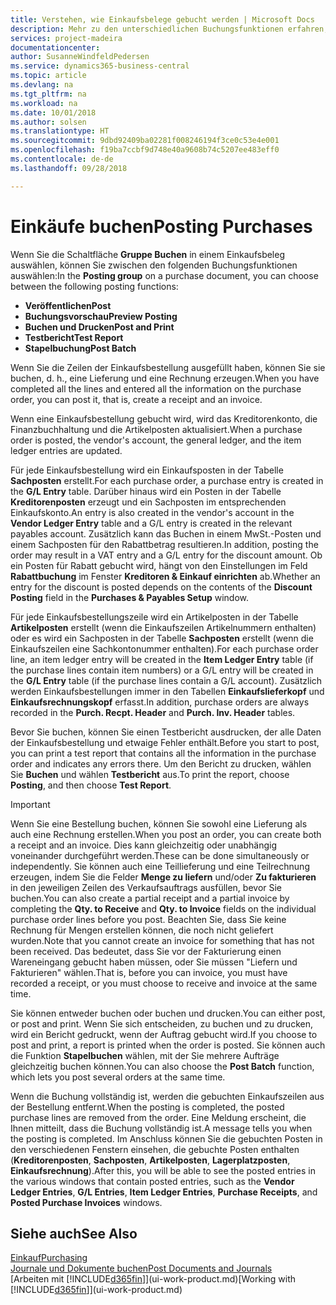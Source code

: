 ```yaml
---
title: Verstehen, wie Einkaufsbelege gebucht werden | Microsoft Docs
description: Mehr zu den unterschiedlichen Buchungsfunktionen erfahren, um Einkaufsbelege zu buchen.
services: project-madeira
documentationcenter: 
author: SusanneWindfeldPedersen
ms.service: dynamics365-business-central
ms.topic: article
ms.devlang: na
ms.tgt_pltfrm: na
ms.workload: na
ms.date: 10/01/2018
ms.author: solsen
ms.translationtype: HT
ms.sourcegitcommit: 9dbd92409ba02281f008246194f3ce0c53e4e001
ms.openlocfilehash: f19ba7ccbf9d748e40a9608b74c5207ee483eff0
ms.contentlocale: de-de
ms.lasthandoff: 09/28/2018

---
```

# <a name="posting-purchases"></a><span data-ttu-id="87ad7-103">Einkäufe buchen</span><span class="sxs-lookup"><span data-stu-id="87ad7-103">Posting Purchases</span></span>
<span data-ttu-id="87ad7-104">Wenn Sie die Schaltfläche **Gruppe Buchen** in einem Einkaufsbeleg auswählen, können Sie zwischen den folgenden Buchungsfunktionen auswählen:</span><span class="sxs-lookup"><span data-stu-id="87ad7-104">In the **Posting group** on a purchase document, you can choose between the following posting functions:</span></span>

* <span data-ttu-id="87ad7-105">**Veröffentlichen**</span><span class="sxs-lookup"><span data-stu-id="87ad7-105">**Post**</span></span>
* <span data-ttu-id="87ad7-106">**Buchungsvorschau**</span><span class="sxs-lookup"><span data-stu-id="87ad7-106">**Preview Posting**</span></span>
* <span data-ttu-id="87ad7-107">**Buchen und Drucken**</span><span class="sxs-lookup"><span data-stu-id="87ad7-107">**Post and Print**</span></span>
* <span data-ttu-id="87ad7-108">**Testbericht**</span><span class="sxs-lookup"><span data-stu-id="87ad7-108">**Test Report**</span></span>
* <span data-ttu-id="87ad7-109">**Stapelbuchung**</span><span class="sxs-lookup"><span data-stu-id="87ad7-109">**Post Batch**</span></span>

<span data-ttu-id="87ad7-110">Wenn Sie die Zeilen der Einkaufsbestellung ausgefüllt haben, können Sie sie buchen, d. h., eine Lieferung und eine Rechnung erzeugen.</span><span class="sxs-lookup"><span data-stu-id="87ad7-110">When you have completed all the lines and entered all the information on the purchase order, you can post it, that is, create a receipt and an invoice.</span></span>

<span data-ttu-id="87ad7-111">Wenn eine Einkaufsbestellung gebucht wird, wird das Kreditorenkonto, die Finanzbuchhaltung und die Artikelposten aktualisiert.</span><span class="sxs-lookup"><span data-stu-id="87ad7-111">When a purchase order is posted, the vendor's account, the general ledger, and the item ledger entries are updated.</span></span>

<span data-ttu-id="87ad7-112">Für jede Einkaufsbestellung wird ein Einkaufsposten in der Tabelle **Sachposten** erstellt.</span><span class="sxs-lookup"><span data-stu-id="87ad7-112">For each purchase order, a purchase entry is created in the **G/L Entry** table.</span></span> <span data-ttu-id="87ad7-113">Darüber hinaus wird ein Posten in der Tabelle **Kreditorenposten** erzeugt und ein Sachposten im entsprechenden Einkaufskonto.</span><span class="sxs-lookup"><span data-stu-id="87ad7-113">An entry is also created in the vendor's account in the **Vendor Ledger Entry** table and a G/L entry is created in the relevant payables account.</span></span> <span data-ttu-id="87ad7-114">Zusätzlich kann das Buchen in einem MwSt.-Posten und einem Sachposten für den Rabattbetrag resultieren.</span><span class="sxs-lookup"><span data-stu-id="87ad7-114">In addition, posting the order may result in a VAT entry and a G/L entry for the discount amount.</span></span> <span data-ttu-id="87ad7-115">Ob ein Posten für Rabatt gebucht wird, hängt von den Einstellungen im Feld **Rabattbuchung** im Fenster **Kreditoren & Einkauf einrichten** ab.</span><span class="sxs-lookup"><span data-stu-id="87ad7-115">Whether an entry for the discount is posted depends on the contents of the **Discount Posting** field in the **Purchases & Payables Setup** window.</span></span>

<span data-ttu-id="87ad7-116">Für jede Einkaufsbestellungszeile wird ein Artikelposten in der Tabelle **Artikelposten** erstellt (wenn die Einkaufszeilen Artikelnummern enthalten) oder es wird ein Sachposten in der Tabelle **Sachposten** erstellt (wenn die Einkaufszeilen eine Sachkontonummer enthalten).</span><span class="sxs-lookup"><span data-stu-id="87ad7-116">For each purchase order line, an item ledger entry will be created in the **Item Ledger Entry** table (if the purchase lines contain item numbers) or a G/L entry will be created in the **G/L Entry** table (if the purchase lines contain a G/L account).</span></span> <span data-ttu-id="87ad7-117">Zusätzlich werden Einkaufsbestellungen immer in den Tabellen **Einkaufslieferkopf** und **Einkaufsrechnungskopf** erfasst.</span><span class="sxs-lookup"><span data-stu-id="87ad7-117">In addition, purchase orders are always recorded in the **Purch. Recpt. Header** and **Purch. Inv. Header** tables.</span></span>

<span data-ttu-id="87ad7-118">Bevor Sie buchen, können Sie einen Testbericht ausdrucken, der alle Daten der Einkaufsbestellung und etwaige Fehler enthält.</span><span class="sxs-lookup"><span data-stu-id="87ad7-118">Before you start to post, you can print a test report that contains all the information in the purchase order and indicates any errors there.</span></span> <span data-ttu-id="87ad7-119">Um den Bericht zu drucken, wählen Sie **Buchen** und wählen **Testbericht** aus.</span><span class="sxs-lookup"><span data-stu-id="87ad7-119">To print the report, choose **Posting**, and then choose **Test Report**.</span></span>

> [!IMPORTANT]  
>   <span data-ttu-id="87ad7-120">Wenn Sie eine Bestellung buchen, können Sie sowohl eine Lieferung als auch eine Rechnung erstellen.</span><span class="sxs-lookup"><span data-stu-id="87ad7-120">When you post an order, you can create both a receipt and an invoice.</span></span> <span data-ttu-id="87ad7-121">Dies kann gleichzeitig oder unabhängig voneinander durchgeführt werden.</span><span class="sxs-lookup"><span data-stu-id="87ad7-121">These can be done simultaneously or independently.</span></span> <span data-ttu-id="87ad7-122">Sie können auch eine Teillieferung und eine Teilrechnung erzeugen, indem Sie die Felder **Menge zu liefern** und/oder **Zu fakturieren** in den jeweiligen Zeilen des Verkaufsauftrags ausfüllen, bevor Sie buchen.</span><span class="sxs-lookup"><span data-stu-id="87ad7-122">You can also create a partial receipt and a partial invoice by completing the **Qty. to Receive** and **Qty. to Invoice** fields on the individual purchase order lines before you post.</span></span> <span data-ttu-id="87ad7-123">Beachten Sie, dass Sie keine Rechnung für Mengen erstellen können, die noch nicht geliefert wurden.</span><span class="sxs-lookup"><span data-stu-id="87ad7-123">Note that you cannot create an invoice for something that has not been received.</span></span> <span data-ttu-id="87ad7-124">Das bedeutet, dass Sie vor der Fakturierung einen Wareneingang gebucht haben müssen, oder Sie müssen "Liefern und Fakturieren" wählen.</span><span class="sxs-lookup"><span data-stu-id="87ad7-124">That is, before you can invoice, you must have recorded a receipt, or you must choose to receive and invoice at the same time.</span></span>

<span data-ttu-id="87ad7-125">Sie können entweder buchen oder buchen und drucken.</span><span class="sxs-lookup"><span data-stu-id="87ad7-125">You can either post, or post and print.</span></span> <span data-ttu-id="87ad7-126">Wenn Sie sich entscheiden, zu buchen und zu drucken, wird ein Bericht gedruckt, wenn der Auftrag gebucht wird.</span><span class="sxs-lookup"><span data-stu-id="87ad7-126">If you choose to post and print, a report is printed when the order is posted.</span></span> <span data-ttu-id="87ad7-127">Sie können auch die Funktion **Stapelbuchen** wählen, mit der Sie mehrere Aufträge gleichzeitig buchen können.</span><span class="sxs-lookup"><span data-stu-id="87ad7-127">You can also choose the **Post Batch** function, which lets you post several orders at the same time.</span></span>

<span data-ttu-id="87ad7-128">Wenn die Buchung vollständig ist, werden die gebuchten Einkaufszeilen aus der Bestellung entfernt.</span><span class="sxs-lookup"><span data-stu-id="87ad7-128">When the posting is completed, the posted purchase lines are removed from the order.</span></span> <span data-ttu-id="87ad7-129">Eine Meldung erscheint, die Ihnen mitteilt, dass die Buchung vollständig ist.</span><span class="sxs-lookup"><span data-stu-id="87ad7-129">A message tells you when the posting is completed.</span></span> <span data-ttu-id="87ad7-130">Im Anschluss können Sie die gebuchten Posten in den verschiedenen Fenstern einsehen, die gebuchte Posten enthalten (**Kreditorenposten**, **Sachposten**, **Artikelposten**, **Lagerplatzposten**, **Einkaufsrechnung**).</span><span class="sxs-lookup"><span data-stu-id="87ad7-130">After this, you will be able to see the posted entries in the various windows that contain posted entries, such as the **Vendor Ledger Entries**, **G/L Entries**, **Item Ledger Entries**, **Purchase Receipts**, and **Posted Purchase Invoices** windows.</span></span>

## <a name="see-also"></a><span data-ttu-id="87ad7-131">Siehe auch</span><span class="sxs-lookup"><span data-stu-id="87ad7-131">See Also</span></span>
[<span data-ttu-id="87ad7-132">Einkauf</span><span class="sxs-lookup"><span data-stu-id="87ad7-132">Purchasing</span></span>](purchasing-manage-purchasing.md)  
[<span data-ttu-id="87ad7-133">Journale und Dokumente buchen</span><span class="sxs-lookup"><span data-stu-id="87ad7-133">Post Documents and Journals</span></span>](ui-post-documents-journals.md)  
<span data-ttu-id="87ad7-134">[Arbeiten mit [!INCLUDE[d365fin](includes/d365fin_md.md)]](ui-work-product.md)</span><span class="sxs-lookup"><span data-stu-id="87ad7-134">[Working with [!INCLUDE[d365fin](includes/d365fin_md.md)]](ui-work-product.md)</span></span>



